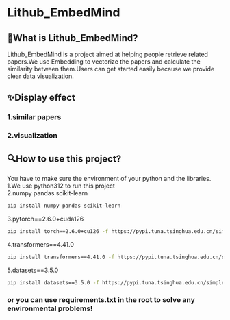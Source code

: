 # Lithub_EmbedMind
## 📑What is Lithub_EmbedMind?
Lithub_EmbedMind is a project aimed at helping people retrieve related papers.We use Embedding to vectorize the papers and calculate the similarity between them.Users can get started easily because we provide clear data visualization.  
## ✨Display effect
### 1.similar papers
### 2.visualization

## 🔍How to use this project?
You have to make sure the environment of your python and the libraries.  
1.We use python312 to run this project  
2.numpy pandas scikit-learn  
```bash
pip install numpy pandas scikit-learn
```
3.pytorch==2.6.0+cuda126  
```bash
pip install torch==2.6.0+cu126 -f https://pypi.tuna.tsinghua.edu.cn/simple  --trusted-host files.pythonhosted.org --trusted-host pypi.org --trusted-host files.pythonhosted.org --trusted-host pypi.python.org
```
4.transformers==4.41.0
```bash
pip install transformers==4.41.0 -f https://pypi.tuna.tsinghua.edu.cn/simple  --trusted-host files.pythonhosted.org --trusted-host pypi.org --trusted-host files.pythonhosted.org --trusted-host pypi.python.org
```
5.datasets==3.5.0  
```bash
pip install datasets==3.5.0 -f https://pypi.tuna.tsinghua.edu.cn/simple  --trusted-host files.pythonhosted.org --trusted-host pypi.org --trusted-host files.pythonhosted.org --trusted-host pypi.python.org
```
### or you can use requirements.txt in the root to solve any environmental problems!


